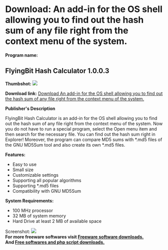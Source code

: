 # Download: An add-in for the OS shell allowing you to find out the hash sum of any file right from the context menu of the system.

**Program name:**

## FlyingBit Hash Calculator 1.0.0.3

  
**Thumbshot:** ![](http://www.freewarefiles.com/screenshot/fbithashcalc_md.gif)   
  
**Download link:** [Download An add-in for the OS shell allowing you to find out the hash sum of any file right from the context menu of the system.](http://freesoftwares.boysofts.com/FlyingBit-Hash-Calculator_program_40622.html)  
  


**Publisher's Description**  
  


FlyingBit Hash Calculator is an add-in for the OS shell allowing you to find out the hash sum of any file right from the context menu of the system. Now you do not have to run a special program, select the Open menu item and then search for the necessary file. You can find out the hash sum right in Explorer! Moreover, the program can compare MD5 sums with *.md5 files of the GNU MD5Sum tool and also create its own *.md5 files. 

**Features:**

  * Easy to use 
  * Small size 
  * Customizable settings 
  * Supporting all popular algorithms 
  * Supporting *.md5 files 
  * Compatibility with GNU MD5Sum 

**System Requirements:**

  * 100 MHz processor
  * 32 MB of system memory
  * Hard Drive at least 2 MB of available space

  
  
Screenshot: ![](http://www.freewarefiles.com/screenshot/fbithashcalc.gif)   
**For more freeware softwares visit [Freeware software downloads.](http://freesoftwares.boysofts.com/)**   
**And [Free softwares and php script downloads.](http://www.boysofts.com/)**
